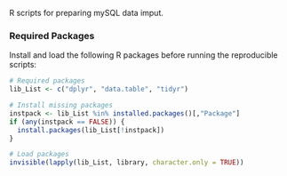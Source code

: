 R scripts for preparing mySQL data imput.

### Required Packages
Install and load the following R packages before running the reproducible scripts:

```R
# Required packages
lib_List <- c("dplyr", "data.table", "tidyr")

# Install missing packages
instpack <- lib_List %in% installed.packages()[,"Package"]
if (any(instpack == FALSE)) {
  install.packages(lib_List[!instpack])
}

# Load packages
invisible(lapply(lib_List, library, character.only = TRUE))

```
